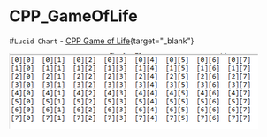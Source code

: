 # CPP_GameOfLife

#`Lucid Chart` - [CPP Game of Life](https://lucid.app/lucidchart/99aec52f-19a8-41a2-9398-1c6e92c4c090/edit?beaconFlowId=F92CA501A1A26C7B&page=0_0# "game_of_life"){target="_blank"}

<img src = "https://github.com/err03/CPP_GameOfLife/blob/test-file/array_8_8.PNG" alt="8*8" title="8*8">
